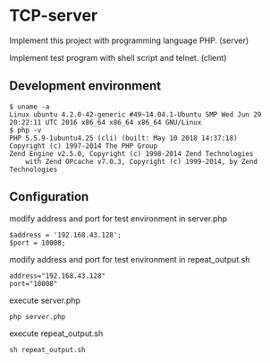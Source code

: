 # TCP-server #
Implement this project with programming language PHP. (server)

Implement test program with shell script and telnet. (client)

## Development environment ##

    $ uname -a
    Linux ubuntu 4.2.0-42-generic #49~14.04.1-Ubuntu SMP Wed Jun 29 20:22:11 UTC 2016 x86_64 x86_64 x86_64 GNU/Linux
    $ php -v
    PHP 5.5.9-1ubuntu4.25 (cli) (built: May 10 2018 14:37:18)
    Copyright (c) 1997-2014 The PHP Group
    Zend Engine v2.5.0, Copyright (c) 1998-2014 Zend Technologies
        with Zend OPcache v7.0.3, Copyright (c) 1999-2014, by Zend Technologies

## Configuration ##

modify address and port for test environment in server.php

    $address = '192.168.43.128';
    $port = 10008;

modify address and port for test environment in repeat_output.sh

    address="192.168.43.128"
    port="10008"

execute server.php
    
    php server.php

execute repeat_output.sh

    sh repeat_output.sh

